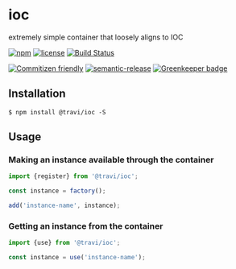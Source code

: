 # ioc

extremely simple container that loosely aligns to IOC

[![npm](https://img.shields.io/npm/v/@travi/ioc.svg?maxAge=2592000)](https://www.npmjs.com/package/@travi/ioc)
[![license](https://img.shields.io/github/license/travi/ioc.svg)](LICENSE)
[![Build Status](https://img.shields.io/travis/travi/ioc.svg?style=flat)](https://travis-ci.org/travi/ioc)

[![Commitizen friendly](https://img.shields.io/badge/commitizen-friendly-brightgreen.svg)](http://commitizen.github.io/cz-cli/)
[![semantic-release](https://img.shields.io/badge/%20%20%F0%9F%93%A6%F0%9F%9A%80-semantic--release-e10079.svg)](https://github.com/semantic-release/semantic-release)
[![Greenkeeper badge](https://badges.greenkeeper.io/travi/ioc.svg)](https://greenkeeper.io/)

## Installation

```
$ npm install @travi/ioc -S
```

## Usage

### Making an instance available through the container

```js
import {register} from '@travi/ioc';

const instance = factory();

add('instance-name', instance);
```

### Getting an instance from the container

```js
import {use} from '@travi/ioc';

const instance = use('instance-name');
```
